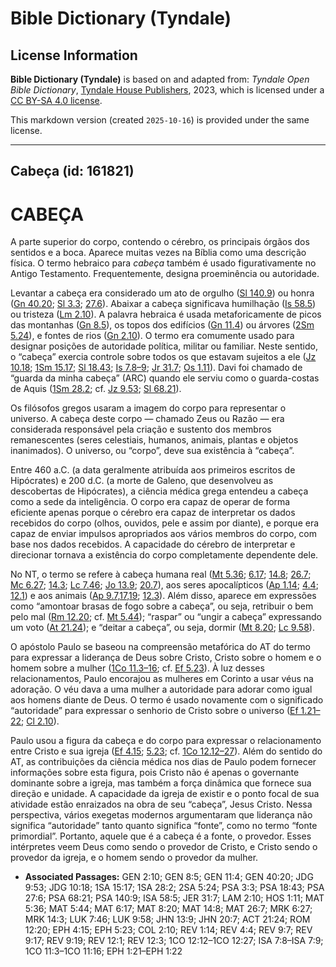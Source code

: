 # Bible Dictionary (Tyndale)

## License Information

**Bible Dictionary (Tyndale)** is based on and adapted from: _Tyndale Open Bible Dictionary_, [Tyndale House Publishers](https://tyndaleopenresources.com/), 2023, which is licensed under a [CC BY-SA 4.0 license](https://creativecommons.org/licenses/by-sa/4.0/legalcode.en).

This markdown version (created `2025-10-16`) is provided under the same license.



--------------------------------

## Cabeça (id: 161821)

CABEÇA
======

A parte superior do corpo, contendo o cérebro, os principais órgãos dos sentidos e a boca. Aparece muitas vezes na Bíblia como uma descrição física. O termo hebraico para *cabeça* também é usado figurativamente no Antigo Testamento. Frequentemente, designa proeminência ou autoridade.

Levantar a cabeça era considerado um ato de orgulho ([Sl 140\.9](https://ref.ly/Ps140:9)) ou honra ([Gn 40\.20](https://ref.ly/Gen40:20); [Sl 3\.3](https://ref.ly/Ps3:3); [27\.6](https://ref.ly/Ps27:6)). Abaixar a cabeça significava humilhação ([Is 58\.5](https://ref.ly/Isa58:5)) ou tristeza ([Lm 2\.10](https://ref.ly/Lam2:10)). A palavra hebraica é usada metaforicamente de picos das montanhas ([Gn 8\.5](https://ref.ly/Gen8:5)), os topos dos edifícios ([Gn 11\.4](https://ref.ly/Gen11:4)) ou árvores ([2Sm 5\.24](https://ref.ly/2Sam5:24)), e fontes de rios ([Gn 2\.10](https://ref.ly/Gen2:10)). O termo era comumente usado para designar posições de autoridade política, militar ou familiar. Neste sentido, o “cabeça” exercia controle sobre todos os que estavam sujeitos a ele ([Jz 10\.18](https://ref.ly/Judg10:18); [1Sm 15\.17](https://ref.ly/1Sam15:17); [Sl 18\.43](https://ref.ly/Ps18:43); [Is 7\.8–9](https://ref.ly/Isa7:8-Isa7:9); [Jr 31\.7](https://ref.ly/Jer31:7); [Os 1\.11](https://ref.ly/Hos1:11)). Davi foi chamado de “guarda da minha cabeça” (ARC) quando ele serviu como o guarda\-costas de Aquis ([1Sm 28\.2](https://ref.ly/1Sam28:2); cf. [Jz 9\.53](https://ref.ly/Judg9:53); [Sl 68\.21](https://ref.ly/Ps68:21)).

Os filósofos gregos usaram a imagem do corpo para representar o universo. A cabeça deste corpo — chamado Zeus ou Razão — era considerada responsável pela criação e sustento dos membros remanescentes (seres celestiais, humanos, animais, plantas e objetos inanimados). O universo, ou “corpo”, deve sua existência à “cabeça”.

Entre 460 a.C. (a data geralmente atribuída aos primeiros escritos de Hipócrates) e 200 d.C. (a morte de Galeno, que desenvolveu as descobertas de Hipócrates), a ciência médica grega entendeu a cabeça como a sede da inteligência. O corpo era capaz de operar de forma eficiente apenas porque o cérebro era capaz de interpretar os dados recebidos do corpo (olhos, ouvidos, pele e assim por diante), e porque era capaz de enviar impulsos apropriados aos vários membros do corpo, com base nos dados recebidos. A capacidade do cérebro de interpretar e direcionar tornava a existência do corpo completamente dependente dele.

No NT, o termo se refere à cabeça humana real ([Mt 5\.36](https://ref.ly/Matt5:36); [6\.17](https://ref.ly/Matt6:17); [14\.8](https://ref.ly/Matt14:8); [26\.7](https://ref.ly/Matt26:7); [Mc 6\.27](https://ref.ly/Mark6:27); [14\.3](https://ref.ly/Mark14:3); [Lc 7\.46](https://ref.ly/Luke7:46); [Jo 13\.9](https://ref.ly/John13:9); [20\.7](https://ref.ly/John20:7)), aos seres apocalípticos ([Ap 1\.14](https://ref.ly/Rev1:14); [4\.4](https://ref.ly/Rev4:4); [12\.1](https://ref.ly/Rev12:1)) e aos animais ([Ap 9\.7,17,19](https://ref.ly/Rev9:7); [12\.3](https://ref.ly/Rev12:3)). Além disso, aparece em expressões como “amontoar brasas de fogo sobre a cabeça”, ou seja, retribuir o bem pelo mal ([Rm 12\.20](https://ref.ly/Rom12:20); cf. [Mt 5\.44](https://ref.ly/Matt5:44)); “raspar” ou “ungir a cabeça” expressando um voto ([At 21\.24](https://ref.ly/Acts21:24)); e “deitar a cabeça”, ou seja, dormir ([Mt 8\.20](https://ref.ly/Matt8:20); [Lc 9\.58](https://ref.ly/Luke9:58)).

O apóstolo Paulo se baseou na compreensão metafórica do AT do termo para expressar a liderança de Deus sobre Cristo, Cristo sobre o homem e o homem sobre a mulher ([1Co 11\.3–16](https://ref.ly/1Cor11:3-1Cor11:16); cf. [Ef 5\.23](https://ref.ly/Eph5:23)). À luz desses relacionamentos, Paulo encorajou as mulheres em Corinto a usar véus na adoração. O véu dava a uma mulher a autoridade para adorar como igual aos homens diante de Deus. O termo é usado novamente com o significado “autoridade” para expressar o senhorio de Cristo sobre o universo ([Ef 1\.21–22](https://ref.ly/Eph1:21-Eph1:22); [Cl 2\.10](https://ref.ly/Col2:10)).

Paulo usou a figura da cabeça e do corpo para expressar o relacionamento entre Cristo e sua igreja ([Ef 4\.15](https://ref.ly/Eph4:15); [5\.23](https://ref.ly/Eph5:23); cf. [1Co 12\.12–27](https://ref.ly/1Cor12:12-1Cor12:27)). Além do sentido do AT, as contribuições da ciência médica nos dias de Paulo podem fornecer informações sobre esta figura, pois Cristo não é apenas o governante dominante sobre a igreja, mas também a força dinâmica que fornece sua direção e unidade. A capacidade da igreja de existir e o ponto focal de sua atividade estão enraizados na obra de seu “cabeça”, Jesus Cristo. Nessa perspectiva, vários exegetas modernos argumentaram que liderança não significa “autoridade” tanto quanto significa “fonte”, como no termo “fonte primordial”. Portanto, aquele que é a cabeça é a fonte, o provedor. Esses intérpretes veem Deus como sendo o provedor de Cristo, e Cristo sendo o provedor da igreja, e o homem sendo o provedor da mulher.

* **Associated Passages:** GEN 2:10; GEN 8:5; GEN 11:4; GEN 40:20; JDG 9:53; JDG 10:18; 1SA 15:17; 1SA 28:2; 2SA 5:24; PSA 3:3; PSA 18:43; PSA 27:6; PSA 68:21; PSA 140:9; ISA 58:5; JER 31:7; LAM 2:10; HOS 1:11; MAT 5:36; MAT 5:44; MAT 6:17; MAT 8:20; MAT 14:8; MAT 26:7; MRK 6:27; MRK 14:3; LUK 7:46; LUK 9:58; JHN 13:9; JHN 20:7; ACT 21:24; ROM 12:20; EPH 4:15; EPH 5:23; COL 2:10; REV 1:14; REV 4:4; REV 9:7; REV 9:17; REV 9:19; REV 12:1; REV 12:3; 1CO 12:12–1CO 12:27; ISA 7:8–ISA 7:9; 1CO 11:3–1CO 11:16; EPH 1:21–EPH 1:22

